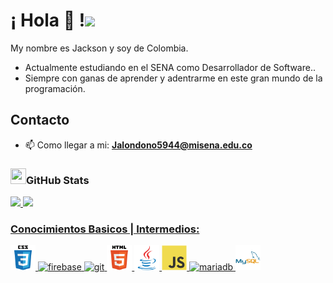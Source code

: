 

<h1 font-weigth="bold">¡ Hola 👋 !<img src="./src/wave.gif" width="30px"></h1>

My nombre es Jackson y soy de Colombia.

* Actualmente estudiando en el SENA como Desarrollador de Software..
* Siempre con ganas de aprender y adentrarme en este gran mundo de la programación.

## Contacto

* 📫 Como llegar a mi: **Jalondono5944@misena.edu.co**

<div align="left">
<h3 align="left"><img src="./src/estadistica2.gif" width="25px" height="25px">GitHub Stats</h3>
  <a href="https://github.com/Black-Hat-666">
  <img height="160em" src="https://github-readme-stats.vercel.app/api?username=Black-Hat-666&show_icons=true&theme=radical&include_all_commits=true&count_private=true"/>
  <img height="160em" src="https://github-readme-stats.vercel.app/api/top-langs/?username=Black-Hat-666&layout=compact&langs_count=7&theme=radical"/>
</div>
  

<h3 align="left">Conocimientos Basicos | Intermedios:</h3>
<p align="left"> <a href="https://www.w3schools.com/css/" target="_blank" rel="noreferrer"> <img src="https://raw.githubusercontent.com/devicons/devicon/master/icons/css3/css3-original-wordmark.svg" alt="css3" width="40" height="40"/> </a> <a href="https://firebase.google.com/" target="_blank" rel="noreferrer"> <img src="https://www.vectorlogo.zone/logos/firebase/firebase-icon.svg" alt="firebase" width="40" height="40"/> </a> <a href="https://git-scm.com/" target="_blank" rel="noreferrer"> <img src="https://www.vectorlogo.zone/logos/git-scm/git-scm-icon.svg" alt="git" width="40" height="40"/> </a> <a href="https://www.w3.org/html/" target="_blank" rel="noreferrer"> <img src="https://raw.githubusercontent.com/devicons/devicon/master/icons/html5/html5-original-wordmark.svg" alt="html5" width="40" height="40"/> </a> <a href="https://www.java.com" target="_blank" rel="noreferrer"> <img src="https://raw.githubusercontent.com/devicons/devicon/master/icons/java/java-original.svg" alt="java" width="40" height="40"/> </a> <a href="https://developer.mozilla.org/en-US/docs/Web/JavaScript" target="_blank" rel="noreferrer"> <img src="https://raw.githubusercontent.com/devicons/devicon/master/icons/javascript/javascript-original.svg" alt="javascript" width="40" height="40"/> </a> <a href="https://mariadb.org/" target="_blank" rel="noreferrer"> <img src="https://www.vectorlogo.zone/logos/mariadb/mariadb-icon.svg" alt="mariadb" width="40" height="40"/> </a> <a href="https://www.mysql.com/" target="_blank" rel="noreferrer"> <img src="https://raw.githubusercontent.com/devicons/devicon/master/icons/mysql/mysql-original-wordmark.svg" alt="mysql" width="40" height="40"/> </a> </p>
